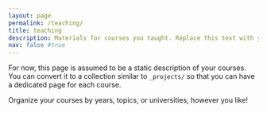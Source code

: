 ```yaml
---
layout: page
permalink: /teaching/
title: teaching
description: Materials for courses you taught. Replace this text with your description.
nav: false #true
---
```


For now, this page is assumed to be a static description of your courses. You can convert it to a collection similar to `_projects/` so that you can have a dedicated page for each course.

Organize your courses by years, topics, or universities, however you like!
